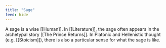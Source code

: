 ```yaml
---
title: "Sage"
feed: hide
---
```


A sage is a wise [[Human]]. In [[Literature]], the sage often appears in the archetypal story [[The Prince Returns]]. In Platonic and Hellenistic thought (e.g. [[Stoicism]]), there is also a particular sense for what the sage is like.